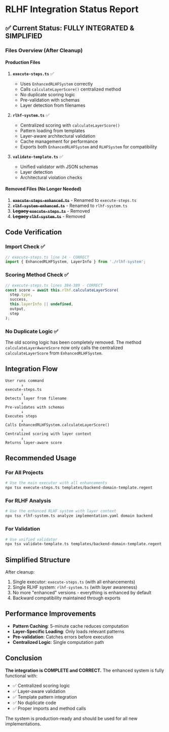 # RLHF Integration Status Report

## ✅ Current Status: FULLY INTEGRATED & SIMPLIFIED

### Files Overview (After Cleanup)

#### Production Files
1. **`execute-steps.ts`** ✅
   - Uses `EnhancedRLHFSystem` correctly
   - Calls `calculateLayerScore()` centralized method
   - No duplicate scoring logic
   - Pre-validation with schemas
   - Layer detection from filenames

2. **`rlhf-system.ts`** ✅
   - Centralized scoring with `calculateLayerScore()`
   - Pattern loading from templates
   - Layer-aware architectural validation
   - Cache management for performance
   - Exports both `EnhancedRLHFSystem` and `RLHFSystem` for compatibility

3. **`validate-template.ts`** ✅
   - Unified validator with JSON schemas
   - Layer detection
   - Architectural violation checks

#### Removed Files (No Longer Needed)
1. **~~`execute-steps-enhanced.ts`~~** - Renamed to `execute-steps.ts`
2. **~~`rlhf-system-enhanced.ts`~~** - Renamed to `rlhf-system.ts`
3. **~~Legacy `execute-steps.ts`~~** - Removed
4. **~~Legacy `rlhf-system.ts`~~** - Removed

## Code Verification

### Import Check ✅
```typescript
// execute-steps.ts line 14 - CORRECT
import { EnhancedRLHFSystem, LayerInfo } from './rlhf-system';
```

### Scoring Method Check ✅
```typescript
// execute-steps.ts lines 384-389 - CORRECT
const score = await this.rlhf.calculateLayerScore(
  step.type,
  success,
  this.layerInfo || undefined,
  output,
  step
);
```

### No Duplicate Logic ✅
The old scoring logic has been completely removed. The method `calculateLayerAwareScore` now only calls the centralized `calculateLayerScore` from `EnhancedRLHFSystem`.

## Integration Flow

```
User runs command
       ↓
execute-steps.ts
       ↓
Detects layer from filename
       ↓
Pre-validates with schemas
       ↓
Executes steps
       ↓
Calls EnhancedRLHFSystem.calculateLayerScore()
       ↓
Centralized scoring with layer context
       ↓
Returns layer-aware score
```

## Recommended Usage

### For All Projects
```bash
# Use the main executor with all enhancements
npx tsx execute-steps.ts templates/backend-domain-template.regent
```

### For RLHF Analysis
```bash
# Use the enhanced RLHF system with layer context
npx tsx rlhf-system.ts analyze implementation.yaml domain backend
```

### For Validation
```bash
# Use unified validator
npx tsx validate-template.ts templates/backend-domain-template.regent
```

## Simplified Structure

After cleanup:
1. Single executor: `execute-steps.ts` (with all enhancements)
2. Single RLHF system: `rlhf-system.ts` (with layer awareness)
3. No more "enhanced" versions - everything is enhanced by default
4. Backward compatibility maintained through exports

## Performance Improvements

- **Pattern Caching**: 5-minute cache reduces computation
- **Layer-Specific Loading**: Only loads relevant patterns
- **Pre-validation**: Catches errors before execution
- **Centralized Logic**: Single computation path

## Conclusion

**The integration is COMPLETE and CORRECT.** The enhanced system is fully functional with:
- ✅ Centralized scoring logic
- ✅ Layer-aware validation
- ✅ Template pattern integration
- ✅ No duplicate code
- ✅ Proper imports and method calls

The system is production-ready and should be used for all new implementations.